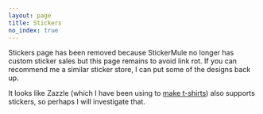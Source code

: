 ```yaml
---
layout: page
title: Stickers
no_index: true
---
```


Stickers page has been removed because StickerMule no longer has custom sticker
sales but this page remains to avoid link rot. If you can recommend me a
similar sticker store, I can put some of the designs back up.

It looks like Zazzle (which I have been using to [make
t-shirts](https://www.zazzle.com/compiler_ampersand_2_t_shirt-235252907121889789))
also supports stickers, so perhaps I will investigate that.
